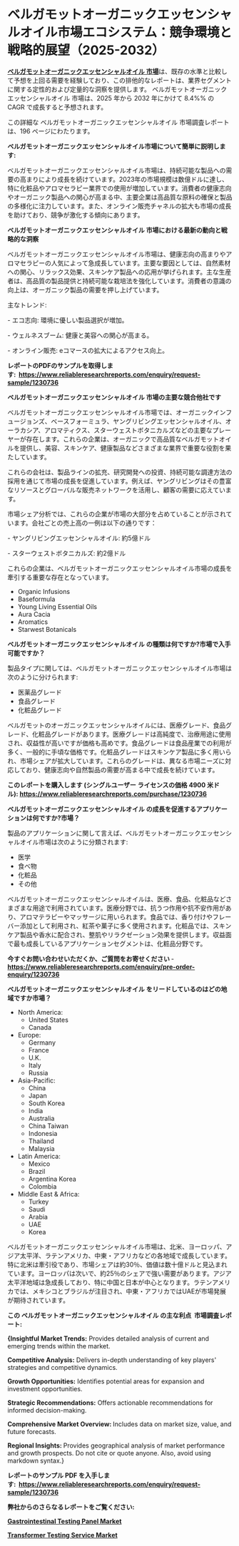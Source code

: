 <p><h1>ベルガモットオーガニックエッセンシャルオイル市場エコシステム：競争環境と戦略的展望（2025-2032）</h1></p><p data-sourcepos="1:1-1:157"><strong><a href="https://www.reliableresearchreports.com/bergamot-organic-essential-oil-r1230736?utm_campaign=107&utm_medium=36&utm_source=Github&utm_content=ia&utm_term=18012025&utm_id=bergamot-organic-essential-oil">ベルガモットオーガニックエッセンシャルオイル 市場</a></strong>は、既存の水準と比較して予想を上回る需要を経験しており、この排他的なレポートは、業界セグメントに関する定性的および定量的な洞察を提供します。 ベルガモットオーガニックエッセンシャルオイル 市場は、2025 年から 2032 年にかけて 8.4%% の CAGR で成長すると予想されます。</p>
<p data-sourcepos="3:1-3:50">この詳細な ベルガモットオーガニックエッセンシャルオイル 市場調査レポートは、196 ページにわたります。</p>
<p><strong>ベルガモットオーガニックエッセンシャルオイル市場について簡単に説明します:</strong></p>
<p><p>ベルガモットオーガニックエッセンシャルオイル市場は、持続可能な製品への需要の高まりにより成長を続けています。2023年の市場規模は数億ドルに達し、特に化粧品やアロマセラピー業界での使用が増加しています。消費者の健康志向やオーガニック製品への関心が高まる中、主要企業は高品質な原料の確保と製品の多様化に注力しています。また、オンライン販売チャネルの拡大も市場の成長を助けており、競争が激化する傾向にあります。</p></p>
<p><strong>ベルガモットオーガニックエッセンシャルオイル 市場における最新の動向と戦略的な洞察</strong></p>
<p><p>ベルガモットオーガニックエッセンシャルオイル市場は、健康志向の高まりやアロマセラピーの人気によって急成長しています。主要な要因としては、自然素材への関心、リラックス効果、スキンケア製品への応用が挙げられます。主な生産者は、高品質の製品提供と持続可能な栽培法を強化しています。消費者の意識の向上は、オーガニック製品の需要を押し上げています。</p><p>主なトレンド:</p><p>- エコ志向: 環境に優しい製品選択が増加。</p><p>- ウェルネスブーム: 健康と美容への関心が高まる。</p><p>- オンライン販売: eコマースの拡大によるアクセス向上。</p></p>
<p><strong>レポートのPDFのサンプルを取得します</strong><strong>:&nbsp;&nbsp;<a href="https://www.reliableresearchreports.com/enquiry/request-sample/1230736?utm_campaign=107&utm_medium=36&utm_source=Github&utm_content=ia&utm_term=18012025&utm_id=bergamot-organic-essential-oil">https://www.reliableresearchreports.com/enquiry/request-sample/1230736</a></strong></p>
<p><strong>ベルガモットオーガニックエッセンシャルオイル 市場の主要な競合他社です</strong></p>
<p><p>ベルガモットオーガニックエッセンシャルオイル市場では、オーガニックインフュージョンズ、ベースフォーミュラ、ヤングリビングエッセンシャルオイル、オーラカシア、アロマティクス、スターウェストボタニカルズなどの主要なプレーヤーが存在します。これらの企業は、オーガニックで高品質なベルガモットオイルを提供し、美容、スキンケア、健康製品などさまざまな業界で重要な役割を果たしています。</p><p>これらの会社は、製品ラインの拡充、研究開発への投資、持続可能な調達方法の採用を通じて市場の成長を促進しています。例えば、ヤングリビングはその豊富なリソースとグローバルな販売ネットワークを活用し、顧客の需要に応えています。</p><p>市場シェア分析では、これらの企業が市場の大部分を占めていることが示されています。会社ごとの売上高の一例は以下の通りです：</p><p>- ヤングリビングエッセンシャルオイル: 約5億ドル</p><p>- スターウェストボタニカルズ: 約2億ドル</p><p>これらの企業は、ベルガモットオーガニックエッセンシャルオイル市場の成長を牽引する重要な存在となっています。</p></p>
<p><ul><li>Organic Infusions</li><li>Baseformula</li><li>Young Living Essential Oils</li><li>Aura Cacia</li><li>Aromatics</li><li>Starwest Botanicals</li></ul></p>
<p><strong>ベルガモットオーガニックエッセンシャルオイル の種類は何ですか?市場で入手可能ですか？</strong></p>
<p>製品タイプに関しては、ベルガモットオーガニックエッセンシャルオイル市場は次のように分けられます:</p>
<p><ul><li>医薬品グレード</li><li>食品グレード</li><li>化粧品グレード</li></ul></p>
<p><p>ベルガモットのオーガニックエッセンシャルオイルには、医療グレード、食品グレード、化粧品グレードがあります。医療グレードは高純度で、治療用途に使用され、収益性が高いですが価格も高めです。食品グレードは食品産業での利用が多く、一般的に手頃な価格です。化粧品グレードはスキンケア製品に多く用いられ、市場シェアが拡大しています。これらのグレードは、異なる市場ニーズに対応しており、健康志向や自然製品の需要が高まる中で成長を続けています。</p></p>
<p><strong>このレポートを購入します (シングルユーザー ライセンスの価格 4900 米ドル):&nbsp;<a href="https://www.reliableresearchreports.com/purchase/1230736?utm_campaign=107&utm_medium=36&utm_source=Github&utm_content=ia&utm_term=18012025&utm_id=bergamot-organic-essential-oil">https://www.reliableresearchreports.com/purchase/1230736</a></strong></p>
<p><strong>ベルガモットオーガニックエッセンシャルオイル の成長を促進するアプリケーションは何ですか?市場？</strong></p>
<p>製品のアプリケーションに関して言えば、ベルガモットオーガニックエッセンシャルオイル市場は次のように分類されます:</p>
<p><ul><li>医学</li><li>食べ物</li><li>化粧品</li><li>その他</li></ul></p>
<p><p>ベルガモットオーガニックエッセンシャルオイルは、医療、食品、化粧品などさまざまな用途で利用されています。医療分野では、抗うつ作用や抗不安作用があり、アロマテラピーやマッサージに用いられます。食品では、香り付けやフレーバー添加として利用され、紅茶や菓子に多く使用されます。化粧品では、スキンケア製品や香水に配合され、整肌やリラクゼーション効果を提供します。収益面で最も成長しているアプリケーションセグメントは、化粧品分野です。</p></p>
<p><strong>今すぐお問い合わせいただくか、ご質問をお寄せください</strong><strong>&nbsp;</strong>-<strong><a href="https://www.reliableresearchreports.com/enquiry/pre-order-enquiry/1230736?utm_campaign=107&utm_medium=36&utm_source=Github&utm_content=ia&utm_term=18012025&utm_id=bergamot-organic-essential-oil">https://www.reliableresearchreports.com/enquiry/pre-order-enquiry/1230736</a></strong></p>
<p><strong>ベルガモットオーガニックエッセンシャルオイル をリードしているのはどの地域ですか市場？</strong></p>
<p><ul>
    <li>
        North America:
        <ul>
            <li>United States</li>
            <li>Canada</li>
        </ul>
    </li>
    <li>
        Europe:
        <ul>
            <li>Germany</li>
            <li>France</li>
            <li>U.K.</li>
            <li>Italy</li>
            <li>Russia</li>
        </ul>
    </li>
    <li>
        Asia-Pacific:
        <ul>
            <li>China</li>
            <li>Japan</li>
            <li>South Korea</li>
            <li>India</li>
            <li>Australia</li>
            <li>China Taiwan</li>
            <li>Indonesia</li>
            <li>Thailand</li>
            <li>Malaysia</li>
        </ul>
    </li>
    <li>
        Latin America:
        <ul>
            <li>Mexico</li>
            <li>Brazil</li>
            <li>Argentina Korea</li>
            <li>Colombia</li>
        </ul>
    </li>
    <li>
        Middle East & Africa:
        <ul>
            <li>Turkey</li>
            <li>Saudi</li>
            <li>Arabia</li>
            <li>UAE</li>
            <li>Korea</li>
        </ul>
    </li>
    </ul></p>
<p><p>ベルガモットオーガニックエッセンシャルオイル市場は、北米、ヨーロッパ、アジア太平洋、ラテンアメリカ、中東・アフリカなどの各地域で成長しています。特に北米は牽引役であり、市場シェアは約30％、価値は数十億ドルと見込まれています。ヨーロッパは次いで、約25％のシェアで強い需要があります。アジア太平洋地域は急成長しており、特に中国と日本が中心となります。ラテンアメリカでは、メキシコとブラジルが注目され、中東・アフリカではUAEが市場発展が期待されています。</p></p>
<p><strong>この ベルガモットオーガニックエッセンシャルオイル の主な利点&nbsp; 市場調査レポート:</strong></p>
<p><strong>{Insightful Market Trends:</strong> Provides detailed analysis of current and emerging trends within the market.</p>
<p><strong>Competitive Analysis:</strong> Delivers in-depth understanding of key players' strategies and competitive dynamics.</p>
<p><strong>Growth Opportunities:</strong> Identifies potential areas for expansion and investment opportunities.</p>
<p><strong>Strategic Recommendations:</strong> Offers actionable recommendations for informed decision-making.</p>
<p><strong>Comprehensive Market Overview: </strong>Includes data on market size, value, and future forecasts.</p>
<p><strong>Regional Insights: </strong>Provides geographical analysis of market performance and growth prospects. Do not cite or quote anyone. Also, avoid using markdown syntax.}</p>
<p><strong>レポートのサンプル PDF を入手します:&nbsp;</strong><strong>&nbsp;<a href="https://www.reliableresearchreports.com/enquiry/request-sample/1230736?utm_campaign=107&utm_medium=36&utm_source=Github&utm_content=ia&utm_term=18012025&utm_id=bergamot-organic-essential-oil">https://www.reliableresearchreports.com/enquiry/request-sample/1230736</a></strong></p>
<p></p>
<p></p>
<p></p>
<p></p>
<p><strong>弊社からのさらなるレポートをご覧ください:</strong></p>
<p><strong><p><a href="https://github.com/arionmp/Market-Research-Report-List-5/blob/main/gastrointestinal-testing-panel-market.md?utm_campaign=107&utm_medium=36&utm_source=Github&utm_content=ia&utm_term=18012025&utm_id=bergamot-organic-essential-oil">Gastrointestinal Testing Panel Market</a></p><p><a href="https://github.com/hartsockdonnette82/Market-Research-Report-List-1/blob/main/transformer-testing-service-market.md?utm_campaign=107&utm_medium=36&utm_source=Github&utm_content=ia&utm_term=18012025&utm_id=bergamot-organic-essential-oil">Transformer Testing Service Market</a></p></strong></p>